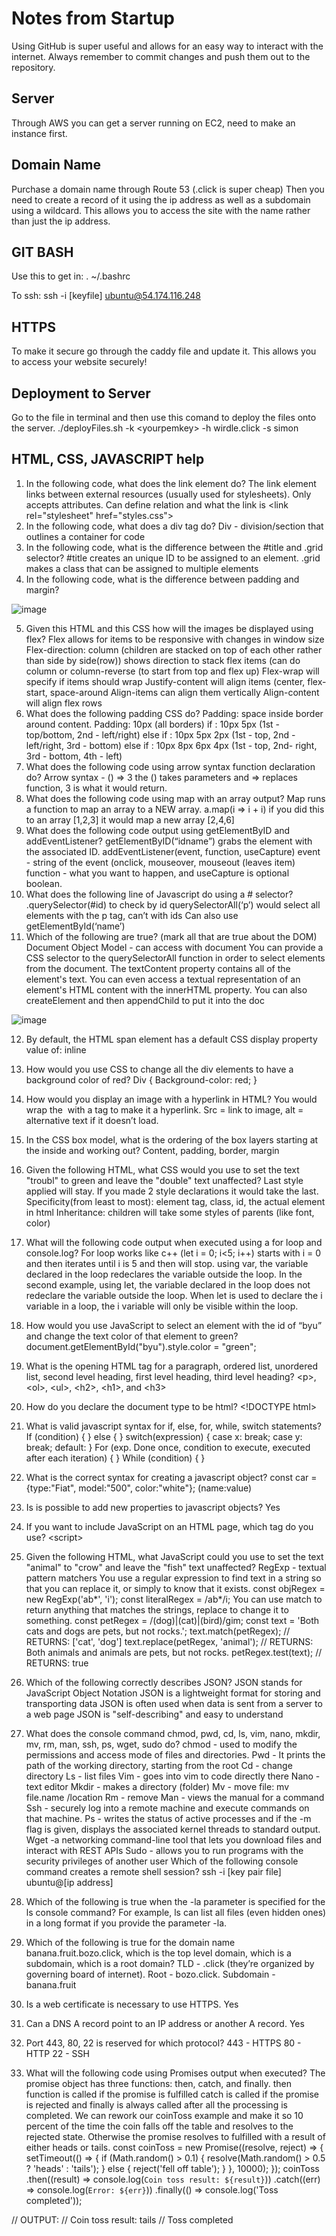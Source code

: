 # Notes from Startup
Using GitHub is super useful and allows for an easy way to interact with the internet. Always remember to commit changes and push them out to the repository.

## Server
Through AWS you can get a server running on EC2, need to make an instance first.

## Domain Name
Purchase a domain name through Route 53 (.click is super cheap)
Then you need to create a record of it using the ip address as well as a subdomain using a wildcard. This allows you to access the site with the name rather than just the ip address.

## GIT BASH
Use this to get in: . ~/.bashrc

To ssh: ssh -i [keyfile] ubuntu@54.174.116.248

## HTTPS
To make it secure go through the caddy file and update it. This allows you to access your website securely!

## Deployment to Server
Go to the file in terminal and then use this comand to deploy the files onto the server.
./deployFiles.sh -k \<yourpemkey\> -h wirdle.click -s simon

## HTML, CSS, JAVASCRIPT help
1. In the following code, what does the link element do?
The link element links between external resources (usually used for stylesheets). Only accepts attributes. Can define relation and what the link is  \<link rel="stylesheet" href="styles.css">
2. In the following code,  what does a div tag do?
Div - division/section that outlines a container for code
3. In the following code, what is the difference between the #title and .grid selector?
#title creates an unique ID to be assigned to an element. .grid makes a class that can be assigned to multiple elements
4. In the following code, what is the difference between padding and margin?

![image](https://github.com/tombe17/startup/assets/131499102/92a98cc3-d338-4a55-9d60-dd939392387a)

5. Given this HTML and this CSS how will the images be displayed using flex?
Flex allows for items to be responsive with changes in window size
Flex-direction: column (children are stacked on top of each other rather than side by side(row)) shows direction to stack flex items (can do column or column-reverse (to start from top and flex up)
Flex-wrap will specify if items should wrap
Justify-content will align items (center, flex-start, space-around
Align-items can align them vertically
Align-content will align flex rows
6. What does the following padding CSS do?
Padding: space inside border around content. Padding: 10px (all borders) if : 10px 5px (1st - top/bottom, 2nd - left/right) else if : 10px 5px 2px (1st - top, 2nd - left/right, 3rd - bottom) else if : 10px 8px 6px 4px (1st - top, 2nd- right, 3rd - bottom, 4th - left)
7. What does the following code using arrow syntax function declaration do?
Arrow syntax - () => 3 the () takes parameters and => replaces function, 3 is what it would return.
8. What does the following code using map with an array output?
Map runs a function to map an array to a NEW array. a.map(i => i + i) if you did this to an array [1,2,3] it would map a new array [2,4,6]
9. What does the following code output using getElementByID and addEventListener?
getElementByID(“idname”) grabs the element with the associated ID.
addEventListener(event, function, useCapture) event - string of the event (onclick, mouseover, mouseout (leaves item) function - what you want to happen, and useCapture is optional boolean.
10. What does the following line of Javascript do using a # selector?
.querySelector(#id) to check by id
querySelectorAll(‘p’) would select all elements with the p tag, can’t with ids
Can also use getElementById(‘name’)
11. Which of the following are true? (mark all that are true about the DOM)
Document Object Model - can access with document
You can provide a CSS selector to the querySelectorAll function in order to select elements from the document. The textContent property contains all of the element's text. You can even access a textual representation of an element's HTML content with the innerHTML property. You can also createElement and then appendChild to put it into the doc

![image](https://github.com/tombe17/startup/assets/131499102/ac648d33-62b5-413f-8345-f7e46fbd644b)

12. By default, the HTML span element has a default CSS display property value of: 
inline
13. How would you use CSS to change all the div elements to have a background color of red?
Div {
	Background-color: red;
}
14. How would you display an image with a hyperlink in HTML?
You would wrap the <img> with a <a> tag to make it a hyperlink. Src = link to image, alt = alternative text if it doesn’t load.
15. In the CSS box model, what is the ordering of the box layers starting at the inside and working out?
Content, padding, border, margin
16. Given the following HTML, what CSS would you use to set the text "troubl" to green and leave the "double" text unaffected?
Last style applied will stay. If you made 2 style declarations it would take the last. 
Specificity(from least to most): element tag, class, id, the actual element in html
Inheritance: children will take some styles of parents (like font, color)
17. What will the following code output when executed using a for loop and console.log?
For loop works like c++ (let i = 0; i<5; i++) starts with i = 0 and then iterates until i is 5 and then will stop. using var, the variable declared in the loop redeclares the variable outside the loop.
In the second example, using let, the variable declared in the loop does not redeclare the variable outside the loop.
When let is used to declare the i variable in a loop, the i variable will only be visible within the loop.
18. How would you use JavaScript to select an element with the id of “byu” and change the text color of that element to green?
document.getElementById("byu").style.color = "green";
19. What is the opening HTML tag for a paragraph, ordered list, unordered list, second level heading, first level heading, third level heading?
\<p>, \<ol>, \<ul>, \<h2>, \<h1>, and \<h3>
20. How do you declare the document type to be html?
\<!DOCTYPE html>
21. What is valid javascript syntax for if, else, for, while, switch statements?
If (condition) {
} else {
}
switch(expression) {
  case x:
    break;
  case y:
    break;
  default:
}
For (exp. Done once, condition to execute, executed after each iteration) {
}
While (condition) {
}

22. What is the correct syntax for creating a javascript object?
const car = {type:"Fiat", model:"500", color:"white"}; (name:value)
23. Is is possible to add new properties to javascript objects?
Yes
24. If you want to include JavaScript on an HTML page, which tag do you use?
\<script>
25. Given the following HTML, what JavaScript could you use to set the text "animal" to "crow" and leave the "fish" text unaffected?
RegExp - textual pattern matchers 
You use a regular expression to find text in a string so that you can replace it, or simply to know that it exists.
const objRegex = new RegExp('ab*', 'i');
const literalRegex = \/ab\*/i;
You can use match to return anything that matches the strings, replace to change it to something.
const petRegex = /(dog)|(cat)|(bird)/gim;
const text = 'Both cats and dogs are pets, but not rocks.';
text.match(petRegex);
// RETURNS: ['cat', 'dog']
text.replace(petRegex, 'animal');
// RETURNS: Both animals and animals are pets, but not rocks.
petRegex.test(text);
// RETURNS: true
26. Which of the following correctly describes JSON?
JSON stands for JavaScript Object Notation
JSON is a lightweight format for storing and transporting data
JSON is often used when data is sent from a server to a web page
JSON is "self-describing" and easy to understand
27. What does the console command chmod, pwd, cd, ls, vim, nano, mkdir, mv, rm, man, ssh, ps, wget, sudo  do?
chmod -  used to modify the permissions and access mode of files and directories.
Pwd - It prints the path of the working directory, starting from the root
Cd - change directory
Ls - list files
Vim - goes into vim to code directly there
Nano - text editor
Mkdir - makes a directory (folder)
Mv - move file: mv file.name /location
Rm - remove
Man - views the manual for a command
Ssh - securely log into a remote machine and execute commands on that machine.
Ps - writes the status of active processes and if the -m flag is given, displays the associated kernel threads to standard output. 
Wget -a networking command-line tool that lets you download files and interact with REST APIs
Sudo - allows you to run programs with the security privileges of another user
Which of the following console command creates a remote shell session?
ssh -i [key pair file] ubuntu@[ip address]
28. Which of the following is true when the -la parameter is specified for the ls console command?
For example, ls can list all files (even hidden ones) in a long format if you provide the parameter -la.
29. Which of the following is true for the domain name banana.fruit.bozo.click, which is the top level domain, which is a subdomain, which is a root domain?
TLD - .click (they’re organized by governing board of internet). Root - bozo.click. Subdomain - banana.fruit
30. Is a web certificate is necessary to use HTTPS.
Yes
31. Can a DNS A record point to an IP address or another A record.
Yes
32. Port 443, 80, 22 is reserved for which protocol?
443 - HTTPS
80 - HTTP
22 - SSH
33. What will the following code using Promises output when executed?
The promise object has three functions: then, catch, and finally. 
then function is called if the promise is fulfilled
catch is called if the promise is rejected
and finally is always called after all the processing is completed.
We can rework our coinToss example and make it so 10 percent of the time the coin falls off the table and resolves to the rejected state. Otherwise the promise resolves to fulfilled with a result of either heads or tails.
const coinToss = new Promise((resolve, reject) => {
  setTimeout(() => {
    if (Math.random() > 0.1) {
      resolve(Math.random() > 0.5 ? 'heads' : 'tails');
    } else {
      reject('fell off table');
    }
  }, 10000);
});
coinToss
  .then((result) => console.log(`Coin toss result: ${result}`))
  .catch((err) => console.log(`Error: ${err}`))
  .finally(() => console.log('Toss completed'));

// OUTPUT:
//    Coin toss result: tails
//    Toss completed


